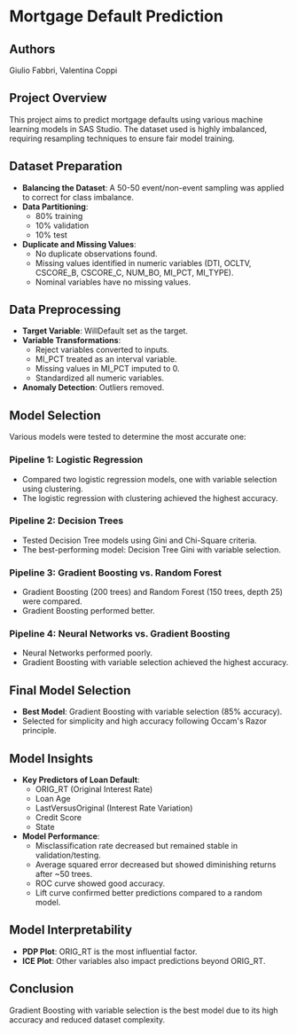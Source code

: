 # Mortgage Default Prediction

## Authors

Giulio Fabbri, Valentina Coppi

## Project Overview

This project aims to predict mortgage defaults using various machine learning models in SAS Studio. 
The dataset used is highly imbalanced, requiring resampling techniques to ensure fair model training.

## Dataset Preparation

- **Balancing the Dataset**: A 50-50 event/non-event sampling was applied to correct for class imbalance.
- **Data Partitioning**:
  - 80% training
  - 10% validation
  - 10% test
- **Duplicate and Missing Values**:
  - No duplicate observations found.
  - Missing values identified in numeric variables (DTI, OCLTV, CSCORE_B, CSCORE_C, NUM_BO, MI_PCT, MI_TYPE).
  - Nominal variables have no missing values.

## Data Preprocessing

- **Target Variable**: WillDefault set as the target.
- **Variable Transformations**:
  - Reject variables converted to inputs.
  - MI_PCT treated as an interval variable.
  - Missing values in MI_PCT imputed to 0.
  - Standardized all numeric variables.
- **Anomaly Detection**: Outliers removed.

## Model Selection

Various models were tested to determine the most accurate one:

### Pipeline 1: Logistic Regression

- Compared two logistic regression models, one with variable selection using clustering.
- The logistic regression with clustering achieved the highest accuracy.

### Pipeline 2: Decision Trees

- Tested Decision Tree models using Gini and Chi-Square criteria.
- The best-performing model: Decision Tree Gini with variable selection.

### Pipeline 3: Gradient Boosting vs. Random Forest

- Gradient Boosting (200 trees) and Random Forest (150 trees, depth 25) were compared.
- Gradient Boosting performed better.

### Pipeline 4: Neural Networks vs. Gradient Boosting

- Neural Networks performed poorly.
- Gradient Boosting with variable selection achieved the highest accuracy.

## Final Model Selection

- **Best Model**: Gradient Boosting with variable selection (85% accuracy).
- Selected for simplicity and high accuracy following Occam's Razor principle.

## Model Insights

- **Key Predictors of Loan Default**:
  - ORIG_RT (Original Interest Rate)
  - Loan Age
  - LastVersusOriginal (Interest Rate Variation)
  - Credit Score
  - State
- **Model Performance**:
  - Misclassification rate decreased but remained stable in validation/testing.
  - Average squared error decreased but showed diminishing returns after ~50 trees.
  - ROC curve showed good accuracy.
  - Lift curve confirmed better predictions compared to a random model.

## Model Interpretability

- **PDP Plot**: ORIG_RT is the most influential factor.
- **ICE Plot**: Other variables also impact predictions beyond ORIG_RT.

## Conclusion

Gradient Boosting with variable selection is the best model due to its high accuracy and reduced dataset complexity.

